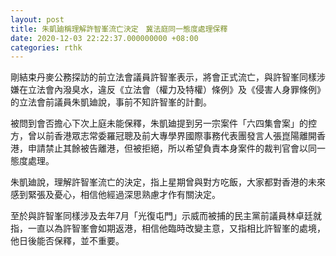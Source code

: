 ```yaml
---
layout: post
title: 朱凱廸稱理解許智峯流亡決定　冀法庭同一態度處理保釋
date: 2020-12-03 22:22:37.000000000 +08:00
categories: rthk
---
```


剛結束丹麥公務探訪的前立法會議員許智峯表示，將會正式流亡，與許智峯同樣涉嫌在立法會內潑臭水，違反《立法會（權力及特權）條例》及《侵害人身罪條例》的立法會前議員朱凱廸說，事前不知許智峯的計劃。

被問到會否擔心下次上庭未能保釋，朱凱廸提到另一宗案件「六四集會案」的控方，曾以前香港眾志常委羅冠聰及前大專學界國際事務代表團發言人張崑陽離開香港，申請禁止其餘被告離港，但被拒絕，所以希望負責本身案件的裁判官會以同一態度處理。

朱凱廸說，理解許智峯流亡的決定，指上星期曾與對方吃飯，大家都對香港的未來感到緊張及憂心，相信他經過深思熟慮才作有關決定。

至於與許智峯同樣涉及去年7月「光復屯門」示威而被捕的民主黨前議員林卓廷就指，一直以為許智峯會如期返港，相信他臨時改變主意，又指相比許智峯的處境，他日後能否保釋，並不重要。
